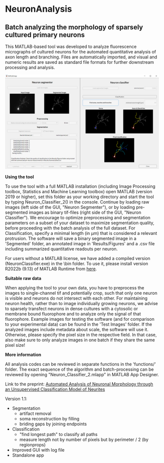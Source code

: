 # NeuronAnalysis

## Batch analyzing the morphology of sparsely cultured primary neurons

This MATLAB-based tool was developed to analyze fluorescence micrographs of cultured neurons for the automated quantitative analysis of axon length and branching. Files are automatically imported, and visual and numeric results are saved as standard file formats for further downstream processing and analysis.

![Overview of the GUI](GUI.png)


**Using the tool**

To use the tool with a full MATLAB installation (including Image Processing toolbox, Statistics and Machine Learning toolbox) open MATLAB (version 2019 or higher), set this folder as your working directory and start the tool by typing Neuron_Classifier_2() in the console. Continue by loading raw images (left side of the GUI, "Neuron Segmenter"), or by loading pre-segmented images as binary tif-files (right side of the GUI, "Neuron Classifier"). We encourage to optimize preprocessing and segmentation parameters on a subset of your dataset to maximize segmentation quality, before proceeding with the batch analysis of the full dataset. For Classification, specify a minimal length (in µm) that is considered a relevant protrusion. The software will save a binary segmented image in a 'Segmented' folder, an annotated image in 'Results/Figures' and a .csv file including summarized quantitative readouts per neuron.

For users without a MATLAB license, we have added a compiled version (NeuronClassifier.exe) in the \bin folder. To use it, please install version R2022b (9.13) of MATLAB Runtime from [here](https://de.mathworks.com/products/compiler/matlab-runtime.html).

**Suitable raw data**

When applying the tool to your own data, you have to preprocess the images to single-channel tif and potentially crop, such that only one neuron is visible and neurons do not intersect with each other. For maintaining neuron health, rather than to image individually growing neurons, we advise to sparsely transfect neurons in dense cultures with a cytosolic or membrane bound fluorophore and to analyze only the signal of that fluorophore. Example images for testing the software (and for comparison to your experimental data) can be found in the 'Test Images' folder. If the analyzed images include metadata about scale, the software will use it. Otherwise, please specify the pixel size in the respective field. In that case, also make sure to only analyze images in one batch if they share the same pixel size!


**More information**

All analysis codes can be reviewed in separate functions in the 'functions/' folder. The exact sequence of the algorithm and batch-processing can be reviewed by opening "Neuron_Classifier_2.mlapp" in MATLAB App Designer.

Link to the preprint: [Automated Analysis of Neuronal Morphology through an Unsupervised Classification Model of Neurites](https://www.biorxiv.org/content/10.1101/2022.03.01.482454v1)


Version 1.1:
- Segmentation
  - artifact removal
  - soma reconstruction by filling
  - briding gaps by joining endpoints
- Classification
  - "find longest path" to classify all paths
  - measure length not by number of pixels but by perimeter / 2 (by regionprops)
- Improved GUI with log file
- Standalone app

